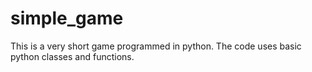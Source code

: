 # simple_game
This is a very short game programmed in python.
The code uses basic python classes and functions.
